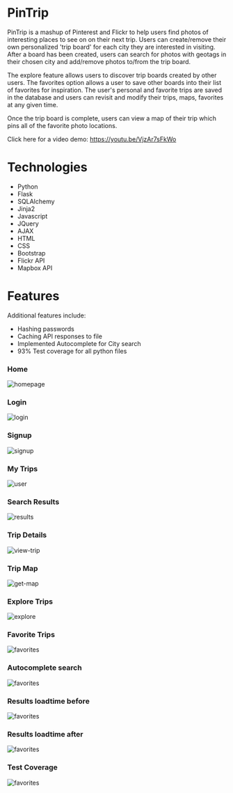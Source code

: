 # PinTrip

PinTrip is a mashup of Pinterest and Flickr to help users find photos of interesting places to see on on their next trip. Users can create/remove their own personalized 'trip board' for each city they are interested in visiting. After a board has been created, users can search for photos with geotags in their chosen city and add/remove photos to/from the trip board.

The explore feature allows users to discover trip boards created by other users. 
The favorites option allows a user to save other boards into their list of favorites for inspiration.
The user's personal and favorite trips are saved in the database and users can revisit and modify their trips, maps, favorites at any given time.

Once the trip board is complete, users can view a map of their trip which pins all of the favorite photo locations. 

Click here for a video demo: https://youtu.be/VjzAr7sFkWo

# Technologies

- Python
- Flask
- SQLAlchemy
- Jinja2
- Javascript
- JQuery
- AJAX
- HTML
- CSS
- Bootstrap
- Flickr API
- Mapbox API

# Features

Additional features include: 
- Hashing passwords
- Caching API responses to file
- Implemented Autocomplete for City search
- 93% Test coverage for all python files

### Home
![homepage](/gifs/homepage.gif)

### Login
![login](/gifs/login.gif)

### Signup
![signup](/gifs/register.gif)

### My Trips
![user](/gifs/mytrips.gif)

### Search Results
![results](/gifs/results.gif)

### Trip Details
![view-trip](/gifs/details.gif)

### Trip Map
![get-map](/gifs/map.gif)

### Explore Trips
![explore](/gifs/explore.gif)

### Favorite Trips
![favorites](/gifs/fav.gif)

### Autocomplete search
![favorites](/gifs/autocomplete.gif)

### Results loadtime before
![favorites](/screenshots/Pre-Cache-Results.png)

### Results loadtime after
![favorites](/screenshots/Post-Cache-Results.png)

### Test Coverage
![favorites](/screenshots/tests.png)







